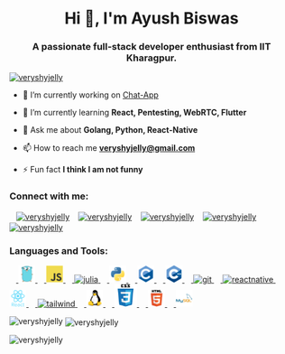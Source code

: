 <h1 align="center">Hi 👋, I'm Ayush Biswas</h1>
<h3 align="center">A passionate full-stack developer enthusiast from IIT Kharagpur.</h3>



<p align="left"> <a href="https://twitter.com/veryshyjelly" target="blank"><img src="https://img.shields.io/twitter/follow/veryshyjelly?logo=twitter&style=for-the-badge" alt="veryshyjelly" /></a> </p>

- 🔭 I’m currently working on [Chat-App](https://github.com/veryshyjelly/Chat-App-Backend)

- 🌱 I’m currently learning **React, Pentesting, WebRTC, Flutter**

- 💬 Ask me about **Golang, Python, React-Native**

- 📫 How to reach me **veryshyjelly@gmail.com**

- ⚡ Fun fact **I think I am not funny**

<h3 align="left">Connect with me:</h3>
<p align="left">
&nbsp;&nbsp;&nbsp;<a href="https://linedin.com/in/veryshyjelly" target="_blank" ><img align="center" src="https://www.svgrepo.com/show/448234/linkedin.svg" alt="veryshyjelly" height="28" width="28"/></a> 
&nbsp;&nbsp;&nbsp;<a href="https://twitter.com/veryshyjelly" target="blank"><img align="center" src="https://www.svgrepo.com/show/475689/twitter-color.svg" alt="veryshyjelly" height="28" width="28"/></a>
 &nbsp;&nbsp;&nbsp;<a href="https://fb.com/veryshyjelly" target="_blank"><img align="center" src="https://www.svgrepo.com/show/448224/facebook.svg" alt="veryshyjelly" height="28" width="28"/></a>
 &nbsp;&nbsp;&nbsp;<a href="https://instagram.com/veryshyjelly" target="_blank"><img align="center" src="https://www.svgrepo.com/show/452229/instagram-1.svg" alt="veryshyjelly" height="28" width="28"/></a>
 &nbsp;&nbsp;&nbsp;<a href="https://www.leetcode.com/veryshyjelly" target="_blank"><img align="center" src="https://raw.githubusercontent.com/rahuldkjain/github-profile-readme-generator/master/src/images/icons/Social/leet-code.svg" alt="veryshyjelly" height="28" width="28"/></a>
 &nbsp;&nbsp;&nbsp;
</p>

<h3 align="left">Languages and Tools:</h3>
<p align="left"> 
&nbsp;&nbsp;&nbsp;<a href="https://golang.org" target="_blank" rel="noreferrer"> <img src="https://raw.githubusercontent.com/devicons/devicon/master/icons/go/go-original.svg" alt="go" width="30" height="30"/> </a> 
&nbsp;&nbsp;&nbsp;<a href="https://developer.mozilla.org/en-US/docs/Web/JavaScript" target="_blank" rel="noreferrer"> <img src="https://raw.githubusercontent.com/devicons/devicon/master/icons/javascript/javascript-original.svg" alt="javascript" width="30" height="30"/> </a> 
&nbsp;&nbsp;&nbsp;<a href="https://julialang.org/" target="_blank"> <img src="https://www.svgrepo.com/show/373720/julia.svg" alt="julia" width="30" height="30"/> </a>
&nbsp;&nbsp;&nbsp;<a href="https://www.python.org" target="_blank" rel="noreferrer"> <img src="https://raw.githubusercontent.com/devicons/devicon/master/icons/python/python-original.svg" alt="python" width="30" height="30"/> </a> 
&nbsp;&nbsp;&nbsp;<a href="https://www.cprogramming.com/" target="_blank" rel="noreferrer"> <img src="https://raw.githubusercontent.com/devicons/devicon/master/icons/c/c-original.svg" alt="c" width="30" height="30"/> </a> 
&nbsp;&nbsp;&nbsp;<a href="https://www.w3schools.com/cpp/" target="_blank" rel="noreferrer"> <img src="https://raw.githubusercontent.com/devicons/devicon/master/icons/cplusplus/cplusplus-original.svg" alt="cplusplus" width="30" height="30"/> </a> 
&nbsp;&nbsp;&nbsp;<a href="https://git-scm.com/" target="_blank" rel="noreferrer"> <img src="https://www.vectorlogo.zone/logos/git-scm/git-scm-icon.svg" alt="git" width="30" height="30"/> </a>
&nbsp;&nbsp;&nbsp;<a href="https://reactnative.dev/" target="_blank" rel="noreferrer"> <img src="https://reactnative.dev/img/header_logo.svg" alt="reactnative" width="30" height="30"/> </a>
&nbsp;&nbsp;&nbsp;<a href="https://reactjs.org/" target="_blank" rel="noreferrer"> <img src="https://raw.githubusercontent.com/devicons/devicon/master/icons/react/react-original-wordmark.svg" alt="react" width="30" height="30"/> </a> 
&nbsp;&nbsp;&nbsp;<a href="https://tailwindcss.com/" target="_blank" rel="noreferrer"> <img src="https://www.vectorlogo.zone/logos/tailwindcss/tailwindcss-icon.svg" alt="tailwind" width="30" height="30"/> </a> 
&nbsp;&nbsp;&nbsp;<a href="https://www.linux.org/" target="_blank" rel="noreferrer"> <img src="https://raw.githubusercontent.com/devicons/devicon/master/icons/linux/linux-original.svg" alt="linux" width="30" height="30"/> </a> 
&nbsp;&nbsp;&nbsp;<a href="https://www.w3schools.com/css/" target="_blank" rel="noreferrer"> <img src="https://raw.githubusercontent.com/devicons/devicon/master/icons/css3/css3-original-wordmark.svg" alt="css3" width="40" height="40"/> </a> 
&nbsp;&nbsp;&nbsp;<a href="https://www.w3.org/html/" target="_blank" rel="noreferrer"> <img src="https://raw.githubusercontent.com/devicons/devicon/master/icons/html5/html5-original-wordmark.svg" alt="html5" width="30" height="30"/> </a> 
&nbsp;&nbsp;&nbsp;<a href="https://www.mysql.com/" target="_blank" rel="noreferrer"> <img src="https://raw.githubusercontent.com/devicons/devicon/master/icons/mysql/mysql-original-wordmark.svg" alt="mysql" width="30" height="30"/> </a>
</p>

<p><img align="left" src="https://github-readme-stats.vercel.app/api/top-langs?username=veryshyjelly&show_icons=true&theme=radical&locale=en&layout=compact" alt="veryshyjelly" /></p>

<p>&nbsp;<img align="center" src="https://github-readme-stats.vercel.app/api?username=veryshyjelly&show_icons=true&theme=radical&locale=en" alt="veryshyjelly" /></p>

<p align="left"> <img src="https://komarev.com/ghpvc/?username=veryshyjelly&label=Profile%20views&color=0e75b6&style=flat" alt="veryshyjelly" /> </p>

